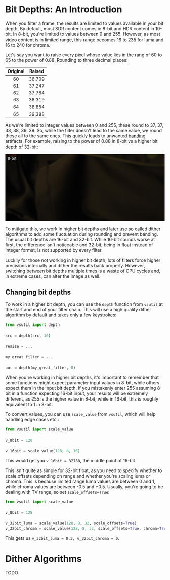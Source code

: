 # Bit Depths: An Introduction

When you filter a frame, the results are limited to values available in your bit depth.
By default, most SDR content comes in 8-bit and HDR content in 10-bit.
In 8-bit, you're limited to values between 0 and 255.
However, as most video content is in limited range, this range becomes 16 to 235 for luma and 16 to 240 for chroma.

Let's say you want to raise every pixel whose value lies in the rang of 60 to 65 to the power of 0.88.
Rounding to three decimal places:

| Original | Raised |
|:--------:|:------:|
| 60       | 36.709 |
| 61       | 37.247 |
| 62       | 37.784 |
| 63       | 38.319 |
| 64       | 38.854 |
| 65       | 39.388 |

As we're limited to integer values between 0 and 255, these round to 37, 37, 38, 38, 39, 39.
So, while the filter doesn't lead to the same value, we round these all to the same ones.
This quickly leads to unwanted [banding](debanding.md) artifacts.
For example, raising to the power of 0.88 in 8-bit vs a higher bit depth of 32-bit:

<p align="center"> 
<img src='Pictures/gamma_lbd.png' onmouseover="this.src='Pictures/gamma_hbd.png';" onmouseout="this.src='Pictures/gamma_lbd.png';" />
</p>

To mitigate this, we work in higher bit depths and later use so called dither algorithms to add some fluctuation during rounding and prevent banding.
The usual bit depths are 16-bit and 32-bit.
While 16-bit sounds worse at first, the difference isn't noticeable and 32-bit, being in float instead of integer format, is not supported by every filter.

Luckily for those not working in higher bit depth, lots of filters force higher precisions internally and dither the results back properly.
However, switching between bit depths multiple times is a waste of CPU cycles and, in extreme cases, can alter the image as well.

## Changing bit depths

To work in a higher bit depth, you can use the `depth` function from `vsutil` at the start and end of your filter chain.
This will use a high quality dither algorithm by default and takes only a few keystrokes:

```py
from vsutil import depth

src = depth(src, 16)

resize = ...

my_great_filter = ...

out = depth(my_great_filter, 8)
```

When you're working in higher bit depths, it's important to remember that some functions might expect parameter input values in 8-bit, while others expect them in the input bit depth.
If you mistakenly enter 255 assuming 8-bit in a function expecting 16-bit input, your results will be extremely different, as 255 is the higher value in 8-bit, while in 16-bit, this is roughly equivalent to 1 in 8-bit.

To convert values, you can use `scale_value` from `vsutil`, which will help handling edge cases etc.:

```py
from vsutil import scale_value

v_8bit = 128

v_16bit = scale_value(128, 8, 16)
```

This would get you `v_16bit = 32768`, the middle point of 16-bit.

This isn't quite as simple for 32-bit float, as you need to specify whether to scale offsets depending on range and whether you're scaling luma or chroma.
This is because limited range luma values are between 0 and 1, while chroma values are between -0.5 and +0.5.
Usually, you're going to be dealing with TV range, so set `scale_offsets=True`:

```py
from vsutil import scale_value

v_8bit = 128

v_32bit_luma = scale_value(128, 8, 32, scale_offsets=True)
v_32bit_chroma = scale_value(128, 8, 32, scale_offsets=True, chroma=True)
```

This gets us `v_32bit_luma = 0.5, v_32bit_chroma = 0`.

# Dither Algorithms

TODO

